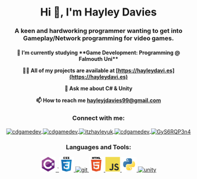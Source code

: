
<h1 align="center">
    Hi 👋, I'm Hayley Davies
</h1>
<h3 align="center">
    A keen and hardworking programmer wanting to get into Gameplay/Network programming for video games.
</h3>

<h4 align="center">
🌱 I’m currently studying **Game Development: Programming @ Falmouth Uni**

👨‍💻 All of my projects are available at [https://hayleydavi.es](https://hayleydavi.es)

💬 Ask me about **C# & Unity**

📫 How to reach me **hayleyjdavies99@gmail.com**
</h4>

<h3 align="center">Connect with me:</h3>
<p align="center">
    <a href="https://twitter.com/cdgamedev" target="blank">
        <img align="center" src="https://raw.githubusercontent.com/rahuldkjain/github-profile-readme-generator/master/src/images/icons/Social/twitter.svg" alt="cdgamedev" height="30" width="40" />
    </a>
    <a href="https://linkedin.com/in/cdgamedev" target="blank">
        <img align="center" src="https://raw.githubusercontent.com/rahuldkjain/github-profile-readme-generator/master/src/images/icons/Social/linked-in-alt.svg" alt="cdgamedev" height="30" width="40" />
    </a>
    <a href="https://instagram.com/itzhayleyuk" target="blank">
        <img align="center" src="https://raw.githubusercontent.com/rahuldkjain/github-profile-readme-generator/master/src/images/icons/Social/instagram.svg" alt="itzhayleyuk" height="30" width="40" />
    </a>
    <a href="https://www.youtube.com/c/cdgamedev" target="blank">
        <img align="center" src="https://raw.githubusercontent.com/rahuldkjain/github-profile-readme-generator/master/src/images/icons/Social/youtube.svg" alt="cdgamedev" height="30" width="40" />
    </a>
    <a href="https://discord.gg/GyS6RQP3n4" target="blank">
        <img align="center" src="https://raw.githubusercontent.com/rahuldkjain/github-profile-readme-generator/master/src/images/icons/Social/discord.svg" alt="GyS6RQP3n4" height="30" width="40" />
    </a>
</p>

<h3 align="center">
    Languages and Tools:
</h3>
<p align="center">
    <a href="https://www.w3schools.com/cs/" target="_blank">
        <img src="https://raw.githubusercontent.com/devicons/devicon/master/icons/csharp/csharp-original.svg" alt="csharp" width="40" height="40"/>
    </a>
    <a href="https://www.w3schools.com/css/" target="_blank">
    `<img src="https://raw.githubusercontent.com/devicons/devicon/master/icons/css3/css3-original-wordmark.svg" alt="css3" width="40" height="40"/>
    </a>
    <a href="https://git-scm.com/" target="_blank">
        <img src="https://www.vectorlogo.zone/logos/git-scm/git-scm-icon.svg" alt="git" width="40" height="40"/>
    </a>
    <a href="https://www.w3.org/html/" target="_blank">
        <img src="https://raw.githubusercontent.com/devicons/devicon/master/icons/html5/html5-original-wordmark.svg" alt="html5" width="40" height="40"/>
    </a>
    <a href="https://developer.mozilla.org/en-US/docs/Web/JavaScript" target="_blank">
        <img src="https://raw.githubusercontent.com/devicons/devicon/master/icons/javascript/javascript-original.svg" alt="javascript" width="40" height="40"/>
    </a>
    <a href="https://www.python.org" target="_blank">
        <img src="https://raw.githubusercontent.com/devicons/devicon/master/icons/python/python-original.svg" alt="python" width="40" height="40"/>
    </a>
    <a href="https://unity.com/" target="_blank">
        <img src="https://www.vectorlogo.zone/logos/unity3d/unity3d-icon.svg" alt="unity" width="40" height="40"/>
    </a>
</p>
